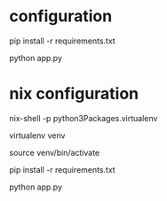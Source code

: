 # configuration
pip install -r requirements.txt

python app.py


# nix configuration
nix-shell -p python3Packages.virtualenv

virtualenv venv

source venv/bin/activate

pip install -r requirements.txt

python app.py
